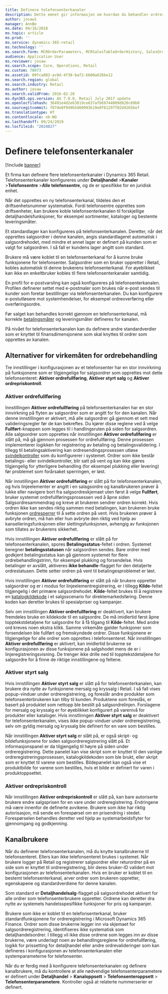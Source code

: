 ```yaml
---
title: Definere telefonsenterkanaler
description: Dette emnet gir informasjon om hvordan du behandler ordrer for telefonsentre ved hjelp av Dynamics 365 Retail.
author: josaw1
manager: AnnBe
ms.date: 04/16/2018
ms.topic: article
ms.prod: ''
ms.service: dynamics-365-retail
ms.technology: ''
ms.search.form: MCROrderParameters, MCRSalesTableOrderHistory, SalesOrderProcessingWorkspace
audience: Application User
ms.reviewer: josaw
ms.search.scope: Core, Operations, Retail
ms.custom: 78973
ms.assetid: 09fca083-ac0d-4f30-baf2-bb00a626be12
ms.search.region: global
ms.search.industry: Retail
ms.author: josaw
ms.search.validFrom: 2016-02-28
ms.dyn365.ops.version: AX 7.0.0, Retail July 2017 update
ms.openlocfilehash: 36491e4d2e63819ce637afb69744089d820c69b0
ms.sourcegitcommit: f87de0f949b5d60993b19e0f61297f02d42b5bef
ms.translationtype: HT
ms.contentlocale: nb-NO
ms.lasthandoff: 09/24/2019
ms.locfileid: "2024827"
---
```

# <a name="set-up-call-center-channels"></a>Definere telefonsenterkanaler

[!include [banner](includes/banner.md)]

Et firma kan definere flere telefonsenterkanaler i Dynamics 365 Retail. Telefonsenterkanaler konfigureres under **Detaljhandel** \>**Kanaler** \>**Telefonsentre** \>**Alle telefonsentre**, og de er spesifikke for en juridisk enhet.

Når det opprettes en ny telefonsenterkanal, tildeles den et driftsenhetsnummer systematisk. Fordi telefonsentre opprettes som driftsenheter, kan brukere koble telefonsenterkanalen til forskjellige detaljhandelsfunksjoner, for eksempel sortimenter, kataloger og bestemte leveringsmåter.

Et standardlager kan konfigureres på telefonsenterkanalen. Deretter, når det opprettes salgsordrer i denne kanalen, angis standardlageret automatisk i salgsordrehodet, med mindre et annet lager er definert på kunden som er valgt for salgsordren. I så fall er kundens lager angitt som standard.

Brukere må være koblet til en telefonsenterkanal for å kunne bruke funksjonene for telefonsenter. Salgsordrer som en bruker oppretter i Retail, kobles automatisk til denne brukerens telefonsenterkanal. For øyeblikket kan ikke en enkeltbruker kobles til flere telefonsenterkanaler samtidig.

En profil for e-postvarsling kan også konfigureres på telefonsenterkanalen. Profilen definerer settet med e-postmaler som brukes når e-post sendes til kunder som foretar bestillinger via telefonsenterkanalen. Du kan konfigurere e-postutløsere mot systemhendelser, for eksempel ordreoverføring eller overføringsordre.

Før salget kan behandles korrekt gjennom en telefonsenterkanal, må korrekte [betalingsmåter](https://docs.microsoft.com/dynamics365/unified-operations/retail/work-with-payments) og leveringsmåter defineres for kanalen.

På nivået for telefonsenterkanalen kan du definere andre standardverdier som er knyttet til finansdimensjonene som skal knyttes til ordrer som opprettes av kanalen.

## <a name="options-for-order-processing-behavior"></a>Alternativer for virkemåten for ordrebehandling

Tre innstillinger i konfigurasjonen av et telefonsenter har en stor innvirkning på funksjonene som er tilgjengelige for salgsordrer som opprettes mot dette telefonsenteret: **Aktiver ordrefullføring**, **Aktiver styrt salg** og **Aktiver ordrepriskontroll**.

### <a name="enable-order-completion"></a>Aktiver ordrefullføring

Innstillingen **Aktiver ordrefullføring** på telefonsenterkanalen har en stor innvirkning på flyten av salgsordrer som er angitt for for den kanalen. Når denne innstillingen er aktivert, må alle salgsordrer gå gjennom et sett med valideringsregler før de kan bekreftes. Du kjører disse reglene ved å velge **Fullført**-knappen som legges til i handlingsruten på siden for salgsordren. Alle salgsordrer som opprettes når innstillingen **Aktiver ordrefullføring** er slått på, må gå gjennom prosessen for ordrefullføring. Denne prosessen implementerer logikken for registrering av betaling og betalingsvalidering. I tillegg til betalingsaktivering kan ordresendingsprosessen utløse [svindelkontroller](https://docs.microsoft.com/dynamics365/unified-operations/retail/set-up-fraud-alerts) som du konfigurerer i systemet. Ordrer som ikke består betalings- eller svindelkontroller, blir satt på vent og kan ikke gjøres tilgjengelig for ytterligere behandling (for eksempel plukking eller levering) før problemet som forårsaket sperringen, er løst.

Når innstillingen **Aktiver ordrefullføring** er slått på for telefonsenterkanalen, og hvis linjeelementer er angitt i en salagsordre og kanalbrukeren prøver å lukke eller navigere bort fra salgsordreskjemaet uten først å velge **Fullført**, bruker systemet ordrefullføringsprosessen ved å åpne siden Salgsordresammendrag og kreve at brukeren sendrer ordren korrekt. Hvis ordren ikke kan sendes riktig sammen med betalingen, kan brukeren bruke funksjonen [ordresperrer](https://docs.microsoft.com/dynamics365/unified-operations/retail/work-with-order-holds) til å sette ordren på vent. Hvis brukeren prøver å avbryte ordren, må han eller hun avbryte den riktig ved hjelp av kanselleringsfunksjonen eller slettingsfunksjonen, avhengig av funksjonen som tillates av brukerens sikkerhet.

Hvis innstillingen **Aktiver ordrefullføring** er slått på for telefonsenterkanalen, spores **Betalingsstatus**-feltet i ordren. Systemet beregner **betalingsstatusen** når salgsordren sendes. Bare ordrer med godkjent betalingsstatus kan gå gjennom systemet for flere ordrebehandlingstrinn, for eksempel plukking og forsendelse. Hvis betalinger er avslått, aktiveres **ikke behandle**-flagget for den detaljerte ordrestatusen. Dette setter ordren på vent til betalingesproblemet er løst.

Hvis innstillingen **Aktiver ordrefullføring** er slått på når brukere oppretter salgsordrer og er i modus for linjeelementregistrering, er i tillegg **Kilde**-feltet tilgjengelig i det primære salgsordrehodet. **Kilde**-feltet brukes til å registrere en [katalogkildekode](https://docs.microsoft.com/dynamics365/unified-operations/retail/call-center-catalogs) i et salgsscenario for direktemarkedsføring. Denne koden kan deretter brukes til spesialpriser og kampanjer.

Selv om innstillingen **Aktiver ordrefullføring** er deaktivert, kan brukere fremdeles bruke en kildekode til en salgsordre. De må imidlertid først åpne topptekstdetaljene for salgsordre for å få tilgang til **Kilde**-feltet. Med andre ord kreves noen ekstra klikk. Samme virkemåte gjelder funksjoner som forsendelsen ble fullført og fremskyndede ordrer. Disse funksjonene er tilgjengelige for alle ordrer som opprettes i telefonsenteret. Når innstillingen **Aktiver ordrefullføring** er aktivert, kan imidlertid brukerne se konfigurasjonen av disse funksjonene på salgshodet mens de er i linjeregistreringsvisning. De trenger ikke drille ned til topptekstdetaljene for salgsordre for å finne de riktige innstillingene og feltene.

### <a name="enable-direct-selling"></a>Aktiver styrt salg

Hvis innstillingen **Aktiver styrt salg** er slått på for telefonsenterkanalen, kan brukere dra nytte av funksjonene mersalg og kryssalg i Retail. I så fall vises popup-vinduer under ordreregistrering, og foreslår andre produkter som telefonsenterbrukeren kan tilby til kunden. Produktene som foreslås, er basert på produktet som nettopp ble bestilt på salgsordrelinjen. Forslagene for mersalg og kryssalg er for øyeblikket konfigurert på varenivå for produkter eller kataloger. Hvis innstlinngen **Aktiver styrt salg** er deaktivert for telefonsenterkanalen, vises ikke popup-vinduer under ordreregistrering, selv om gyldig mersalg og kryssalg ble definert for en vare som bestilles.

Når innstillingen **Aktiver styrt salg** er slått på, er også skript- og bildefunksjonene for siden salgsordreregistrering slått på. Et informasjonspanel er da tilgjengelig til høyre på siden under ordreregistrering. Dette panelet kan vise skript som er knyttet til den vanlige ordreregistreringsprosessen, katalogkildekoden som ble brukt, eller skript som er knyttet til varene som bestilles. Bildepanelet kan også vise et produktbilde for varene som bestilles, hvis et bilde er definert for varen i produktoppsettet.

### <a name="enable-order-price-control"></a>Aktiver ordrepriskontroll

Når innstillingen **Aktiver ordrepriskontroll** er slått på, kan bare autoriserte brukere endre salgsprisen for en vare under ordreregistrering. Endringene må være innenfor de definerte avvikene. Brukere som ikke har riktig autorisasjon, må sende en forespørsel om en prisendring i stedet. Forespørselen behandles deretter ved hjelp av systemarbeidsflyter for gjennomgang og godkjenning.

## <a name="channel-users"></a>Kanalbrukere

Når du definerer telefonsenterkanalen, må du knytte kanalbrukerne til telefonsenteret. Ellers kan ikke telefonsenteret brukes i systemet. Når brukere logger på Retail og registrerer salgsordrer eller returordrer på en side som er knyttet til ordreregistrering, blir deres bruker-ID validert mot konfigurasjonen av telefonsenterkanalen. Hvis en bruker er koblet til en bestemt telefonsenterkanal, arver ordrer som brukeren oppretter, egenskapene og standardverdiene for denne kanalen.

Som standard er **Detaljhandelsalg**-flagget på salgsordrehodet aktivert for alle ordrer som telefonsenterbrukere oppretter. Ordrene kan deretter dra nytte av systemets handelsspesifikke funksjoner for pris og kampanjer.


Brukere som ikke er koblet til en telefonsenterkanal, bruker standardfunksjonene for ordreregistrering i Microsoft Dynamics 365 Finance. Ordrer som disse brukerne legger inn via skjemaet for salgsordreregistrering, identifiseres ikke systematisk som detaljhandelsordrer. I tillegg vil ikke disse ordrene som legges inn av disse brukerne, være underlagt noen av behandlingsreglene for ordrefullføring, logikk for prissetting for detaljhandel eller andre ordrevalideringer som kan defineres i konfigurasjonen av telefonsenterkanalen eller systemparameterne for telefonsenter.


Når du er ferdig med å konfigurere telefonsenterkanalen og definere kanalbrukere, må du kontrollere at alle nødvendige telefonsenterparametere er definert under **Detaljhandel** \> **Kanaloppsett** \> **Telefonsenteroppsett** \> **Telefonsenterparametere**. Kontroller også at relaterte nummerserier er definert.
